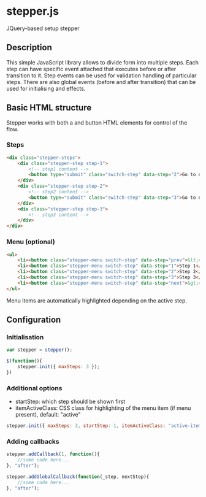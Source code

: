# stepper.js

JQuery-based setup stepper

## Description

This simple JavaScript library allows to divide form into multiple steps. Each step can have specific event attached that executes before or after transition to it.
Step events can be used for validation handling of particular steps. There are also global events (before and after transition) that can be used for initialising and effects.

## Basic HTML structure

Stepper works with both a and button HTML elements for control of the flow.

### Steps

```html
<div class="stepper-steps">
    <div class="stepper-step step-1">
	    <!-- step1 content -->
	    <button type="submit" class="switch-step" data-step="2">Go to next step</button>
    </div>
    <div class="stepper-step step-2">
	    <!-- step2 content -->
	    <button type="submit" class="switch-step" data-step="3">Go to next step</button>
    </div>
    <div class="stepper-step step-3">
	    <!-- step3 content -->
    </div>
</div>
```

### Menu (optional)

```html
<ul>
    <li><button class="stepper-menu switch-step" data-step="prev">&lt;</button></li>
    <li><button class="stepper-menu switch-step" data-step="1">Step 1</button></li>
    <li><button class="stepper-menu switch-step" data-step="2">Step 2</button></li>
    <li><button class="stepper-menu switch-step" data-step="3">Step 3</button></li>
    <li><button class="stepper-menu switch-step" data-step="next">&gt;</button></li>
</ul>
```

Menu items are automatically highlighted depending on the active step.

## Configuration

### Initialisation

```js
var stepper = stepper();

$(function(){
    stepper.init({ maxSteps: 3 });
})
```

### Additional options
 * startStep: which step should be shown first
 * itemActiveClass: CSS class for highlighting of the menu item (if menu present), default: "active"

```js
stepper.init({ maxSteps: 3, startStep: 1, itemActiveClass: "active-item" });
```

### Adding callbacks

```js
stepper.addCallback(1, function(){
    //some code here...
}, "after");

stepper.addGlobalCallback(function(_step, nextStep){
    //some code here...
}, "after");
```